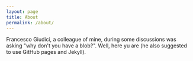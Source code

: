 ```yaml
---
layout: page
title: About
permalink: /about/
---
```


Francesco Giudici, a colleague of mine, during some discussions was asking "why don't
you have a blob?". Well, here yu are (he also suggested to use GitHub pages and Jekyll).

